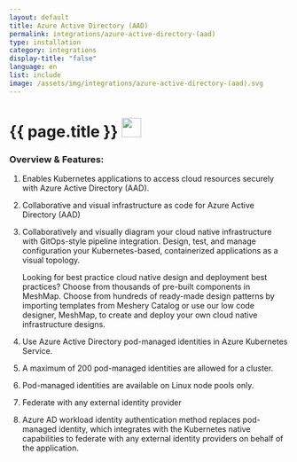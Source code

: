 ```yaml
---
layout: default
title: Azure Active Directory (AAD)
permalink: integrations/azure-active-directory-(aad)
type: installation
category: integrations
display-title: "false"
language: en
list: include
image: /assets/img/integrations/azure-active-directory-(aad).svg
---
```


<h1>{{ page.title }} <img src="{{ page.image }}" style="width: 35px; height: 35px;" /></h1>


<!-- This needs replaced with the Category property, not the sub-category.
 #### Category: aad-pod-identity -->

### Overview & Features:
1. Enables Kubernetes applications to access cloud resources securely with Azure Active Directory (AAD).

2. Collaborative and visual infrastructure as code for Azure Active Directory (AAD)

4. 
    Collaboratively and visually diagram your cloud native infrastructure with GitOps-style pipeline integration. Design, test, and manage configuration your Kubernetes-based, containerized applications as a visual topology.



    Looking for best practice cloud native design and deployment best practices? Choose from thousands of pre-built components in MeshMap. Choose from hundreds of ready-made design patterns by importing templates from Meshery Catalog or use our low code designer, MeshMap, to create and deploy your own cloud native infrastructure designs.



5. Use Azure Active Directory pod-managed identities in Azure Kubernetes Service.

6. A maximum of 200 pod-managed identities are allowed for a cluster.

7. Pod-managed identities are available on Linux node pools only.

8. Federate with any external identity provider

9. Azure AD workload identity authentication method replaces pod-managed identity, which integrates with the Kubernetes native capabilities to federate with any external identity providers on behalf of the application.

